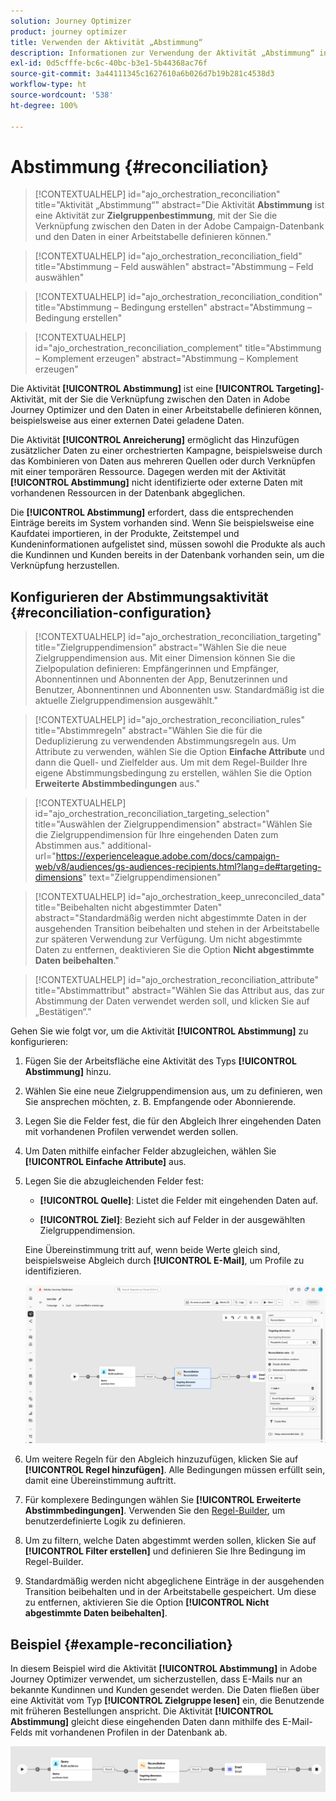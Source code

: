 ```yaml
---
solution: Journey Optimizer
product: journey optimizer
title: Verwenden der Aktivität „Abstimmung“
description: Informationen zur Verwendung der Aktivität „Abstimmung“ in einer orchestrierten Kampagne
exl-id: 0d5cfffe-bc6c-40bc-b3e1-5b44368ac76f
source-git-commit: 3a44111345c1627610a6b026d7b19b281c4538d3
workflow-type: ht
source-wordcount: '538'
ht-degree: 100%

---
```



# Abstimmung {#reconciliation}

>[!CONTEXTUALHELP]
>id="ajo_orchestration_reconciliation"
>title="Aktivität „Abstimmung“"
>abstract="Die Aktivität **Abstimmung** ist eine Aktivität zur **Zielgruppenbestimmung**, mit der Sie die Verknüpfung zwischen den Daten in der Adobe Campaign-Datenbank und den Daten in einer Arbeitstabelle definieren können."

>[!CONTEXTUALHELP]
>id="ajo_orchestration_reconciliation_field"
>title="Abstimmung – Feld auswählen"
>abstract="Abstimmung – Feld auswählen"

>[!CONTEXTUALHELP]
>id="ajo_orchestration_reconciliation_condition"
>title="Abstimmung – Bedingung erstellen"
>abstract="Abstimmung – Bedingung erstellen"

>[!CONTEXTUALHELP]
>id="ajo_orchestration_reconciliation_complement"
>title="Abstimmung – Komplement erzeugen"
>abstract="Abstimmung – Komplement erzeugen"

Die Aktivität **[!UICONTROL Abstimmung]** ist eine **[!UICONTROL Targeting]**-Aktivität, mit der Sie die Verknüpfung zwischen den Daten in Adobe Journey Optimizer und den Daten in einer Arbeitstabelle definieren können, beispielsweise aus einer externen Datei geladene Daten. 

Die Aktivität **[!UICONTROL Anreicherung]** ermöglicht das Hinzufügen zusätzlicher Daten zu einer orchestrierten Kampagne, beispielsweise durch das Kombinieren von Daten aus mehreren Quellen oder durch Verknüpfen mit einer temporären Ressource. Dagegen werden mit der Aktivität **[!UICONTROL Abstimmung]** nicht identifizierte oder externe Daten mit vorhandenen Ressourcen in der Datenbank abgeglichen.

Die **[!UICONTROL Abstimmung]** erfordert, dass die entsprechenden Einträge bereits im System vorhanden sind. Wenn Sie beispielsweise eine Kaufdatei importieren, in der Produkte, Zeitstempel und Kundeninformationen aufgelistet sind, müssen sowohl die Produkte als auch die Kundinnen und Kunden bereits in der Datenbank vorhanden sein, um die Verknüpfung herzustellen.

## Konfigurieren der Abstimmungsaktivität {#reconciliation-configuration}

>[!CONTEXTUALHELP]
>id="ajo_orchestration_reconciliation_targeting"
>title="Zielgruppendimension"
>abstract="Wählen Sie die neue Zielgruppendimension aus. Mit einer Dimension können Sie die Zielpopulation definieren: Empfängerinnen und Empfänger, Abonnentinnen und Abonnenten der App, Benutzerinnen und Benutzer, Abonnentinnen und Abonnenten usw. Standardmäßig ist die aktuelle Zielgruppendimension ausgewählt."

>[!CONTEXTUALHELP]
>id="ajo_orchestration_reconciliation_rules"
>title="Abstimmregeln"
>abstract="Wählen Sie die für die Deduplizierung zu verwendenden Abstimmungsregeln aus. Um Attribute zu verwenden, wählen Sie die Option **Einfache Attribute** und dann die Quell- und Zielfelder aus. Um mit dem Regel-Builder Ihre eigene Abstimmungsbedingung zu erstellen, wählen Sie die Option **Erweiterte Abstimmbedingungen** aus."

>[!CONTEXTUALHELP]
>id="ajo_orchestration_reconciliation_targeting_selection"
>title="Auswählen der Zielgruppendimension"
>abstract="Wählen Sie die Zielgruppendimension für Ihre eingehenden Daten zum Abstimmen aus."
>additional-url="https://experienceleague.adobe.com/docs/campaign-web/v8/audiences/gs-audiences-recipients.html?lang=de#targeting-dimensions" text="Zielgruppendimensionen"

>[!CONTEXTUALHELP]
>id="ajo_orchestration_keep_unreconciled_data"
>title="Beibehalten nicht abgestimmter Daten"
>abstract="Standardmäßig werden nicht abgestimmte Daten in der ausgehenden Transition beibehalten und stehen in der Arbeitstabelle zur späteren Verwendung zur Verfügung. Um nicht abgestimmte Daten zu entfernen, deaktivieren Sie die Option **Nicht abgestimmte Daten beibehalten**."

>[!CONTEXTUALHELP]
>id="ajo_orchestration_reconciliation_attribute"
>title="Abstimmattribut"
>abstract="Wählen Sie das Attribut aus, das zur Abstimmung der Daten verwendet werden soll, und klicken Sie auf „Bestätigen“."

Gehen Sie wie folgt vor, um die Aktivität **[!UICONTROL Abstimmung]** zu konfigurieren:

1. Fügen Sie der Arbeitsfläche eine Aktivität des Typs **[!UICONTROL Abstimmung]** hinzu.

1. Wählen Sie eine neue Zielgruppendimension aus, um zu definieren, wen Sie ansprechen möchten, z. B. Empfangende oder Abonnierende.

1. Legen Sie die Felder fest, die für den Abgleich Ihrer eingehenden Daten mit vorhandenen Profilen verwendet werden sollen.

1. Um Daten mithilfe einfacher Felder abzugleichen, wählen Sie **[!UICONTROL Einfache Attribute]** aus.

1. Legen Sie die abzugleichenden Felder fest:

   * **[!UICONTROL Quelle]**: Listet die Felder mit eingehenden Daten auf.

   * **[!UICONTROL Ziel]**: Bezieht sich auf Felder in der ausgewählten Zielgruppendimension.

   Eine Übereinstimmung tritt auf, wenn beide Werte gleich sind, beispielsweise Abgleich durch **[!UICONTROL E-Mail]**, um Profile zu identifizieren.

   ![](../assets/workflow-reconciliation-criteria.png)

1. Um weitere Regeln für den Abgleich hinzuzufügen, klicken Sie auf **[!UICONTROL Regel hinzufügen]**. Alle Bedingungen müssen erfüllt sein, damit eine Übereinstimmung auftritt.

1. Für komplexere Bedingungen wählen Sie **[!UICONTROL Erweiterte Abstimmbedingungen]**. Verwenden Sie den [Regel-Builder](../orchestrated-rule-builder.md), um benutzerdefinierte Logik zu definieren.

1. Um zu filtern, welche Daten abgestimmt werden sollen, klicken Sie auf **[!UICONTROL Filter erstellen]** und definieren Sie Ihre Bedingung im Regel-Builder.

1. Standardmäßig werden nicht abgeglichene Einträge in der ausgehenden Transition beibehalten und in der Arbeitstabelle gespeichert. Um diese zu entfernen, aktivieren Sie die Option **[!UICONTROL Nicht abgestimmte Daten beibehalten]**.

## Beispiel {#example-reconciliation}

In diesem Beispiel wird die Aktivität **[!UICONTROL Abstimmung]** in Adobe Journey Optimizer verwendet, um sicherzustellen, dass E-Mails nur an bekannte Kundinnen und Kunden gesendet werden. Die Daten fließen über eine Aktivität vom Typ **[!UICONTROL Zielgruppe lesen]** ein, die Benutzende mit früheren Bestellungen anspricht. Die Aktivität **[!UICONTROL Abstimmung]** gleicht diese eingehenden Daten dann mithilfe des E-Mail-Felds mit vorhandenen Profilen in der Datenbank ab.

![](../assets/workflow-reconciliation-sample-1.0.png)
